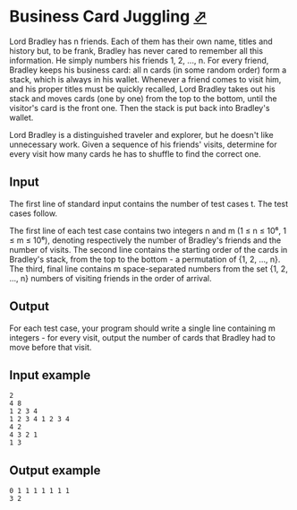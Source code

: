# Business Card Juggling [⬀](https://www.e-olymp.com/en/contests/9571/problems/83970)
Lord Bradley has n friends. Each of them has their own name, titles and history but, to be frank, Bradley has never cared to remember all this information. He simply numbers his friends 1, 2, ..., n. For every friend, Bradley keeps his business card: all n cards (in some random order) form a stack, which is always in his wallet. Whenever a friend comes to visit him, and his proper titles must be quickly recalled, Lord Bradley takes out his stack and moves cards (one by one) from the top to the bottom, until the visitor's card is the front one. Then the stack is put back into Bradley's wallet.

Lord Bradley is a distinguished traveler and explorer, but he doesn't like unnecessary work. Given a sequence of his friends' visits, determine for every visit how many cards he has to shuffle to find the correct one.

## Input
The first line of standard input contains the number of test cases t. The test cases follow.

The first line of each test case contains two integers n and m (1 ≤ n ≤ 10⁶, 1 ≤ m ≤ 10⁶), denoting respectively the number of Bradley's friends and the number of visits. The second line contains the starting order of the cards in Bradley's stack, from the top to the bottom - a permutation of {1, 2, ..., n}. The third, final line contains m space-separated numbers from the set {1, 2, ..., n} numbers of visiting friends in the order of arrival.

## Output
For each test case, your program should write a single line containing m integers - for every visit, output the number of cards that Bradley had to move before that visit.

## Input example
```
2
4 8
1 2 3 4
1 2 3 4 1 2 3 4
4 2
4 3 2 1
1 3
```

## Output example
```
0 1 1 1 1 1 1 1
3 2
```
